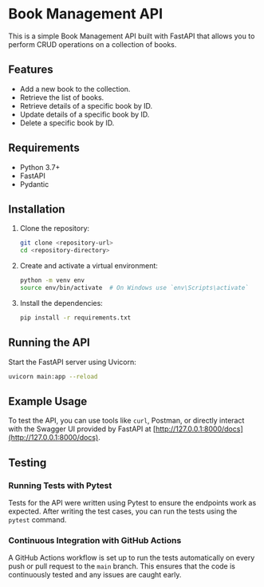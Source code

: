 # Book Management API

This is a simple Book Management API built with FastAPI that allows you to perform CRUD operations on a collection of books.

## Features

- Add a new book to the collection.
- Retrieve the list of books.
- Retrieve details of a specific book by ID.
- Update details of a specific book by ID.
- Delete a specific book by ID.

## Requirements

- Python 3.7+
- FastAPI
- Pydantic

## Installation

1. Clone the repository:
    ```bash
    git clone <repository-url>
    cd <repository-directory>
    ```

2. Create and activate a virtual environment:
    ```bash
    python -m venv env
    source env/bin/activate  # On Windows use `env\Scripts\activate`
    ```

3. Install the dependencies:
    ```bash
    pip install -r requirements.txt
    ```

## Running the API

Start the FastAPI server using Uvicorn:
```bash
uvicorn main:app --reload
```

## Example Usage

To test the API, you can use tools like `curl`, Postman, or directly interact with the Swagger UI provided by FastAPI at [http://127.0.0.1:8000/docs](http://127.0.0.1:8000/docs).

## Testing

### Running Tests with Pytest

Tests for the API were written using Pytest to ensure the endpoints work as expected. After writing the test cases, you can run the tests using the `pytest` command.

### Continuous Integration with GitHub Actions

A GitHub Actions workflow is set up to run the tests automatically on every push or pull request to the `main` branch. This ensures that the code is continuously tested and any issues are caught early.
